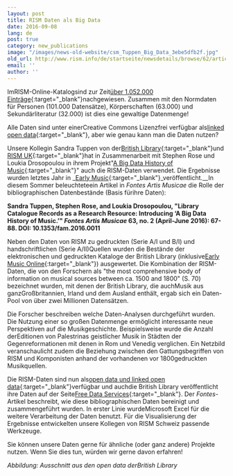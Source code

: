 ```yaml
---
layout: post
title: RISM Daten als Big Data
date: 2016-09-08
lang: de
post: true
category: new_publications
image: "/images/news-old-website/csm_Tuppen_Big_Data_3ebe5dfb2f.jpg"
old_url: http://www.rism.info/de/startseite/newsdetails/browse/62/article/64/rism-data-big-data.html
email: ''
author: ''
---
```



ImRISM-Online-Katalogsind zur Zeit[über 1.052.000 Einträge](https://opac.rism.info/search?View=rism&q=*&Language=de){:target="_blank"}nachgewiesen. Zusammen mit den Normdaten für Personen (101.000 Datensätze), Körperschaften (63.000) und Sekundärliteratur (32.000) ist dies eine gewaltige Datenmenge!

Alle Daten sind unter einerCreative Commons Lizenzfrei verfügbar als[linked open data](https://opac.rism.info/index.php?id=8&L=0&id=8){:target="_blank"}, aber wie genau kann man die Daten nutzen?

Unsere Kollegin Sandra Tuppen von der[British Library](http://www.bl.uk/){:target="_blank"}und [RISM UK](http://www.rism.org.uk/){:target="_blank"}hat in Zusammenarbeit mit Stephen Rose und Loukia Drosopoulou in ihrem Projekt"[A Big Data History of Music](/library_stocks/2014/04/28/rism-and-big-data.html){:target="_blank"}" auch die RISM-Daten verwendet. Die Ergebnisse wurden letztes Jahr in _[Early Music](http://em.oxfordjournals.org/content/early/2015/09/02/em.cav071){:target="_blank"}_veröffentlicht.__In diesem Sommer beleuchteteein Artikel in _Fontes Artis Musicae_ die Rolle der bibliographischen Datenbestände (Basis fürihre Daten):

**Sandra Tuppen, Stephen Rose, and Loukia Drosopoulou, "Library Catalogue Records as a Research Resource: Introducing ‘A Big Data History of Music.’" _Fontes Artis Musicae_ 63, no. 2 (April-June 2016): 67-88. DOI: 10.1353/fam.2016.0011**

Neben den Daten von RISM zu gedruckten (Serie A/I und B/I) und handschriftlichen (Serie A/II)Quellen wurden die Bestände der elektronischen und gedruckten Kataloge der British Library (inklusive[Early Music Online](https://www.royalholloway.ac.uk/music/research/earlymusiconline/home.aspx){:target="_blank"}) ausgewertet. Die Kombination der RISM-Daten, die von den Forschern als "the most comprehensive body of information on musical sources between ca. 1500 and 1800" (S. 70) bezeichnet wurden, mit denen der British Library, die auchMusik aus ganzGroßbritannien, Irland und dem Ausland enthält, ergab sich ein Daten-Pool von über zwei Millionen Datensätzen.

Die Forscher beschreiben welche Daten-Analysen durchgeführt wurden. Die Nutzung einer so großen Datenmenge ermöglicht interessante neue Perspektiven auf die Musikgeschichte. Beispielsweise wurde die Anzahl derEditionen von Palestrinas geistlicher Musik in Städten der Gegenreformationen mit denen in Rom und Venedig verglichen. Ein Netzbild veranschaulicht zudem die Beziehung zwischen den Gattungsbegriffen von RISM und Komponisten anhand der vorhandenen vor 1800gedruckten Musikquellen.

Die RISM-Daten sind nun als[open data und linked open data](https://opac.rism.info/index.php?id=8&L=0&id=8){:target="_blank"}verfügbar und auchdie British Library veröffentlicht ihre Daten auf der Seite[Free Data Services](http://www.bl.uk/bibliographic/download.html){:target="_blank"}. Der _Fontes_-Artikel beschreibt, wie diese bibliographischen Daten bereinigt und zusammengeführt wurden. In erster Linie wurdeMicrosoft Excel für die weitere Verarbeitung der Daten benutzt. Für die Visualisierung der Ergebnisse entwickelten unsere Kollegen von RISM Schweiz passende Werkzeuge.

Sie können unsere Daten gerne für ähnliche (oder ganz andere) Projekte nutzen. Wenn Sie dies tun, würden wir gerne davon erfahren!

_Abbildung: Ausschnitt aus den open data derBritish Library_



